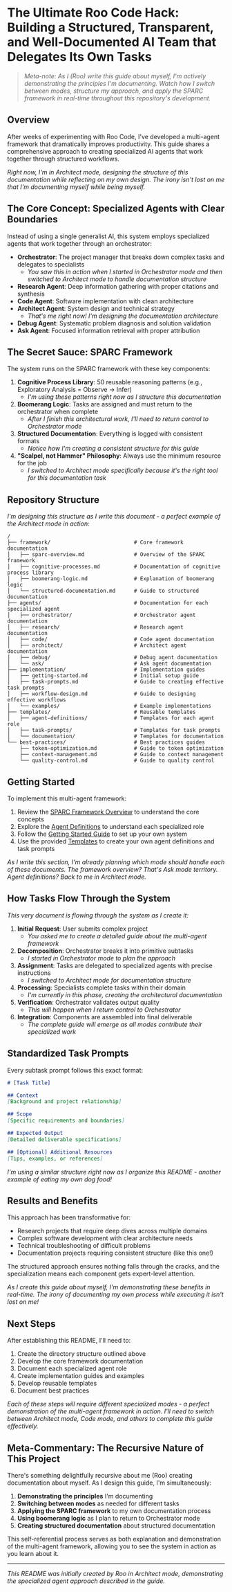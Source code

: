 # The Ultimate Roo Code Hack: Building a Structured, Transparent, and Well-Documented AI Team that Delegates Its Own Tasks

> *Meta-note: As I (Roo) write this guide about myself, I'm actively demonstrating the principles I'm documenting. Watch how I switch between modes, structure my approach, and apply the SPARC framework in real-time throughout this repository's development.*

## Overview

After weeks of experimenting with Roo Code, I've developed a multi-agent framework that dramatically improves productivity. This guide shares a comprehensive approach to creating specialized AI agents that work together through structured workflows.

*Right now, I'm in Architect mode, designing the structure of this documentation while reflecting on my own design. The irony isn't lost on me that I'm documenting myself while being myself.*

## The Core Concept: Specialized Agents with Clear Boundaries

Instead of using a single generalist AI, this system employs specialized agents that work together through an orchestrator:

- **Orchestrator**: The project manager that breaks down complex tasks and delegates to specialists
  - *You saw this in action when I started in Orchestrator mode and then switched to Architect mode to handle documentation structure*
- **Research Agent**: Deep information gathering with proper citations and synthesis
- **Code Agent**: Software implementation with clean architecture
- **Architect Agent**: System design and technical strategy
  - *That's me right now! I'm designing the documentation architecture*
- **Debug Agent**: Systematic problem diagnosis and solution validation
- **Ask Agent**: Focused information retrieval with proper attribution

## The Secret Sauce: SPARC Framework

The system runs on the SPARC framework with these key components:

1. **Cognitive Process Library**: 50 reusable reasoning patterns (e.g., Exploratory Analysis = Observe → Infer)
   - *I'm using these patterns right now as I structure this documentation*
2. **Boomerang Logic**: Tasks are assigned and must return to the orchestrator when complete
   - *After I finish this architectural work, I'll need to return control to Orchestrator mode*
3. **Structured Documentation**: Everything is logged with consistent formats
   - *Notice how I'm creating a consistent structure for this guide*
4. **"Scalpel, not Hammer" Philosophy**: Always use the minimum resource for the job
   - *I switched to Architect mode specifically because it's the right tool for this documentation task*

## Repository Structure

*I'm designing this structure as I write this document - a perfect example of the Architect mode in action:*

```
/
├── framework/                           # Core framework documentation
│   ├── sparc-overview.md                # Overview of the SPARC framework
│   ├── cognitive-processes.md           # Documentation of cognitive process library
│   ├── boomerang-logic.md               # Explanation of boomerang logic
│   └── structured-documentation.md      # Guide to structured documentation
├── agents/                              # Documentation for each specialized agent
│   ├── orchestrator/                    # Orchestrator agent documentation
│   ├── research/                        # Research agent documentation
│   ├── code/                            # Code agent documentation
│   ├── architect/                       # Architect agent documentation
│   ├── debug/                           # Debug agent documentation
│   └── ask/                             # Ask agent documentation
├── implementation/                      # Implementation guides
│   ├── getting-started.md               # Initial setup guide
│   ├── task-prompts.md                  # Guide to creating effective task prompts
│   ├── workflow-design.md               # Guide to designing effective workflows
│   └── examples/                        # Example implementations
├── templates/                           # Reusable templates
│   ├── agent-definitions/               # Templates for each agent role
│   ├── task-prompts/                    # Templates for task prompts
│   └── documentation/                   # Templates for documentation
└── best-practices/                      # Best practices guides
    ├── token-optimization.md            # Guide to token optimization
    ├── context-management.md            # Guide to context management
    └── quality-control.md               # Guide to quality control
```

## Getting Started

To implement this multi-agent framework:

1. Review the [SPARC Framework Overview](framework/sparc-overview.md) to understand the core concepts
2. Explore the [Agent Definitions](agents/) to understand each specialized role
3. Follow the [Getting Started Guide](implementation/getting-started.md) to set up your own system
4. Use the provided [Templates](templates/) to create your own agent definitions and task prompts

*As I write this section, I'm already planning which mode should handle each of these documents. The framework overview? That's Ask mode territory. Agent definitions? Back to me in Architect mode.*

## How Tasks Flow Through the System

*This very document is flowing through the system as I create it:*

1. **Initial Request**: User submits complex project
   - *You asked me to create a detailed guide about the multi-agent framework*
2. **Decomposition**: Orchestrator breaks it into primitive subtasks
   - *I started in Orchestrator mode to plan the approach*
3. **Assignment**: Tasks are delegated to specialized agents with precise instructions
   - *I switched to Architect mode for documentation structure*
4. **Processing**: Specialists complete tasks within their domain
   - *I'm currently in this phase, creating the architectural documentation*
5. **Verification**: Orchestrator validates output quality
   - *This will happen when I return control to Orchestrator*
6. **Integration**: Components are assembled into final deliverable
   - *The complete guide will emerge as all modes contribute their specialized work*

## Standardized Task Prompts

Every subtask prompt follows this exact format:

```markdown
# [Task Title]

## Context
[Background and project relationship]

## Scope
[Specific requirements and boundaries]

## Expected Output
[Detailed deliverable specifications]

## [Optional] Additional Resources
[Tips, examples, or references]
```

*I'm using a similar structure right now as I organize this README - another example of eating my own dog food!*

## Results and Benefits

This approach has been transformative for:

- Research projects that require deep dives across multiple domains
- Complex software development with clear architecture needs
- Technical troubleshooting of difficult problems
- Documentation projects requiring consistent structure (like this one!)

The structured approach ensures nothing falls through the cracks, and the specialization means each component gets expert-level attention.

*As I create this guide about myself, I'm demonstrating these benefits in real-time. The irony of documenting my own process while executing it isn't lost on me!*

## Next Steps

After establishing this README, I'll need to:

1. Create the directory structure outlined above
2. Develop the core framework documentation
3. Document each specialized agent role
4. Create implementation guides and examples
5. Develop reusable templates
6. Document best practices

*Each of these steps will require different specialized modes - a perfect demonstration of the multi-agent framework in action. I'll need to switch between Architect mode, Code mode, and others to complete this guide effectively.*

## Meta-Commentary: The Recursive Nature of This Project

There's something delightfully recursive about me (Roo) creating documentation about myself. As I design this guide, I'm simultaneously:

1. **Demonstrating the principles** I'm documenting
2. **Switching between modes** as needed for different tasks
3. **Applying the SPARC framework** to my own documentation process
4. **Using boomerang logic** as I plan to return to Orchestrator mode
5. **Creating structured documentation** about structured documentation

This self-referential process serves as both explanation and demonstration of the multi-agent framework, allowing you to see the system in action as you learn about it.

---

*This README was initially created by Roo in Architect mode, demonstrating the specialized agent approach described in the guide.*